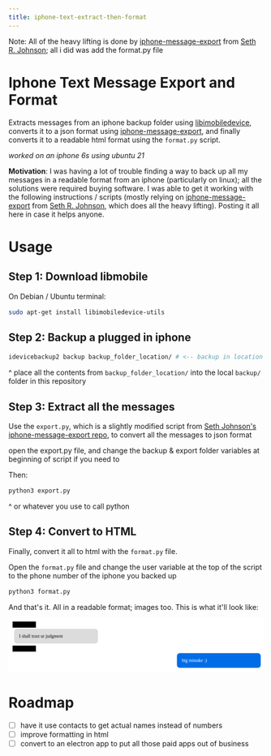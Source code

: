 ```yaml
---
title: iphone-text-extract-then-format
---
```


Note: All of the heavy lifting is done by [iphone-message-export](https://github.com/sethrj/iphone-message-export) from [Seth R. Johnson](https://github.com/sethrj); all i did was add the format.py file

# Iphone Text Message Export and Format

Extracts messages from an iphone backup folder using [libimobiledevice](), converts it to a json format using [iphone-message-export](https://github.com/sethrj/iphone-message-export), and finally converts it to a readable html format using the `format.py` script. 

_worked on an iphone 6s using ubuntu 21_

**Motivation**: I was having a lot of trouble finding a way to back up all my messages in a readable format from an iphone (particularly on linux); all the solutions were required buying software. I was able to get it working with the following instructions / scripts (mostly relying on [iphone-message-export](https://github.com/sethrj/iphone-message-export) from [Seth R. Johnson](https://github.com/sethrj), which does all the heavy lifting). Posting it all here in case it helps anyone.


# Usage

## Step 1: Download libmobile

On Debian / Ubuntu terminal:

```bash
sudo apt-get install libimobiledevice-utils
```

## Step 2: Backup a plugged in iphone

```bash
idevicebackup2 backup backup_folder_location/ # <-- backup in location of your choosing
````
^ place all the contents from `backup_folder_location/` into the local `backup/` folder in this repository

## Step 3: Extract all the messages

Use the `export.py`, which is a slightly modified script from [Seth Johnson's iphone-message-export repo](https://github.com/sethrj/iphone-message-export), to convert all the messages to json format

open the export.py file, and change the backup & export folder variables at beginning of script if you need to

Then:
```bash
python3 export.py
```
^ or whatever you use to call python

## Step 4: Convert to HTML

Finally, convert it all to html with the `format.py` file.

Open the `format.py` file and change the user variable at the top of the script to the phone number of the iphone you backed up

```bash
python3 format.py
```

And that's it. All in a readable format; images too. This is what it'll look like:

![example](_/example.png)



# Roadmap
- [ ] have it use contacts to get actual names instead of numbers
- [ ] improve formatting in html
- [ ] convert to an electron app to put all those paid apps out of business
